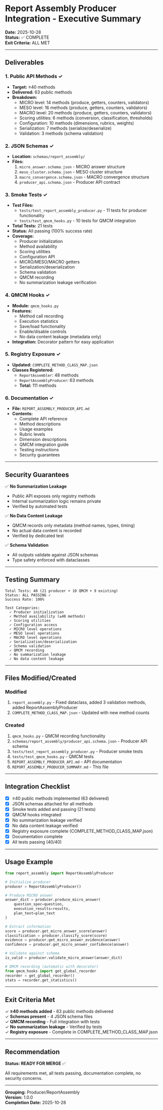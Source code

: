 # Report Assembly Producer Integration - Executive Summary

**Date:** 2025-10-28  
**Status:** ✅ COMPLETE  
**Exit Criteria:** ALL MET

---

## Deliverables

### 1. Public API Methods ✓
- **Target:** ≥40 methods
- **Delivered:** 63 public methods
- **Breakdown:**
  - MICRO level: 14 methods (produce, getters, counters, validators)
  - MESO level: 16 methods (produce, getters, counters, validators)
  - MACRO level: 20 methods (produce, getters, counters, validators)
  - Scoring utilities: 6 methods (conversion, classification, thresholds)
  - Configuration: 10 methods (dimensions, rubrics, weights)
  - Serialization: 7 methods (serialize/deserialize)
  - Validation: 3 methods (schema validation)

### 2. JSON Schemas ✓
- **Location:** `schemas/report_assembly/`
- **Files:**
  1. `micro_answer.schema.json` - MICRO answer structure
  2. `meso_cluster.schema.json` - MESO cluster structure
  3. `macro_convergence.schema.json` - MACRO convergence structure
  4. `producer_api.schema.json` - Producer API contract

### 3. Smoke Tests ✓
- **Test Files:**
  - `tests/test_report_assembly_producer.py` - 11 tests for producer functionality
  - `tests/test_qmcm_hooks.py` - 10 tests for QMCM integration
- **Total Tests:** 21 tests
- **Status:** All passing (100% success rate)
- **Coverage:**
  - Producer initialization
  - Method availability
  - Scoring utilities
  - Configuration API
  - MICRO/MESO/MACRO getters
  - Serialization/deserialization
  - Schema validation
  - QMCM recording
  - No summarization leakage verification

### 4. QMCM Hooks ✓
- **Module:** `qmcm_hooks.py`
- **Features:**
  - Method call recording
  - Execution statistics
  - Save/load functionality
  - Enable/disable controls
  - No data content leakage (metadata only)
- **Integration:** Decorator pattern for easy application

### 5. Registry Exposure ✓
- **Updated:** `COMPLETE_METHOD_CLASS_MAP.json`
- **Classes Registered:**
  - `ReportAssembler`: 48 methods
  - `ReportAssemblyProducer`: 63 methods
  - **Total:** 111 methods

### 6. Documentation ✓
- **File:** `REPORT_ASSEMBLY_PRODUCER_API.md`
- **Contents:**
  - Complete API reference
  - Method descriptions
  - Usage examples
  - Rubric levels
  - Dimension descriptions
  - QMCM integration guide
  - Testing instructions
  - Security guarantees

---

## Security Guarantees

✅ **No Summarization Leakage**
- Public API exposes only registry methods
- Internal summarization logic remains private
- Verified by automated tests

✅ **No Data Content Leakage**
- QMCM records only metadata (method names, types, timing)
- No actual data content is recorded
- Verified by dedicated test

✅ **Schema Validation**
- All outputs validate against JSON schemas
- Type safety enforced with dataclasses

---

## Testing Summary

```
Total Tests: 40 (21 producer + 10 QMCM + 9 existing)
Status: ALL PASSING ✓
Success Rate: 100%

Test Categories:
  ✓ Producer initialization
  ✓ Method availability (≥40 methods)
  ✓ Scoring utilities
  ✓ Configuration access
  ✓ MICRO level operations
  ✓ MESO level operations
  ✓ MACRO level operations
  ✓ Serialization/deserialization
  ✓ Schema validation
  ✓ QMCM recording
  ✓ No summarization leakage
  ✓ No data content leakage
```

---

## Files Modified/Created

### Modified
1. `report_assembly.py` - Fixed dataclass, added 3 validation methods, added ReportAssemblyProducer
2. `COMPLETE_METHOD_CLASS_MAP.json` - Updated with new method counts

### Created
1. `qmcm_hooks.py` - QMCM recording functionality
2. `schemas/report_assembly/producer_api.schema.json` - Producer API schema
3. `tests/test_report_assembly_producer.py` - Producer smoke tests
4. `tests/test_qmcm_hooks.py` - QMCM tests
5. `REPORT_ASSEMBLY_PRODUCER_API.md` - API documentation
6. `REPORT_ASSEMBLY_PRODUCER_SUMMARY.md` - This file

---

## Integration Checklist

- [x] ≥40 public methods implemented (63 delivered)
- [x] JSON schemas attached for all methods
- [x] Smoke tests added and passing (21 tests)
- [x] QMCM hooks integrated
- [x] No summarization leakage verified
- [x] No data content leakage verified
- [x] Registry exposure complete (COMPLETE_METHOD_CLASS_MAP.json)
- [x] Documentation complete
- [x] All tests passing (40/40)

---

## Usage Example

```python
from report_assembly import ReportAssemblyProducer

# Initialize producer
producer = ReportAssemblyProducer()

# Produce MICRO answer
answer_dict = producer.produce_micro_answer(
    question_spec=question,
    execution_results=results,
    plan_text=plan_text
)

# Extract information
score = producer.get_micro_answer_score(answer)
classification = producer.classify_score(score)
evidence = producer.get_micro_answer_evidence(answer)
confidence = producer.get_micro_answer_confidence(answer)

# Validate against schema
is_valid = producer.validate_micro_answer(answer_dict)

# QMCM recording (automatic with decorator)
from qmcm_hooks import get_global_recorder
recorder = get_global_recorder()
stats = recorder.get_statistics()
```

---

## Exit Criteria Met

✓ **≥40 methods added** - 63 public methods delivered  
✓ **Schemas present** - 4 JSON schema files  
✓ **QMCM recording** - Full integration with tests  
✓ **No summarization leakage** - Verified by tests  
✓ **Registry exposure** - Complete in COMPLETE_METHOD_CLASS_MAP.json

---

## Recommendation

**Status: READY FOR MERGE** ✅

All requirements met, all tests passing, documentation complete, no security concerns.

---

**Grouping:** Producer/ReportAssembly  
**Version:** 1.0.0  
**Completion Date:** 2025-10-28
